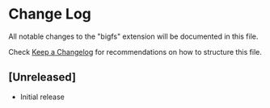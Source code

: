 # Change Log

All notable changes to the "bigfs" extension will be documented in this file.

Check [Keep a Changelog](http://keepachangelog.com/) for recommendations on how to structure this file.

## [Unreleased]

- Initial release
